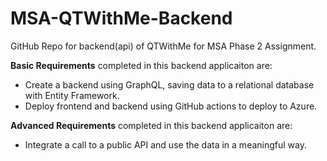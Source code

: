 # MSA-QTWithMe-Backend
GitHub Repo for backend(api) of QTWithMe for MSA Phase 2 Assignment.

**Basic Requirements** completed in this backend applicaiton are:
- Create a backend using GraphQL, saving data to a relational database with
Entity Framework.
- Deploy frontend and backend using GitHub actions to deploy to Azure.

**Advanced Requirements** completed in this backend applicaiton are:
- Integrate a call to a public API and use the data in a meaningful way.
